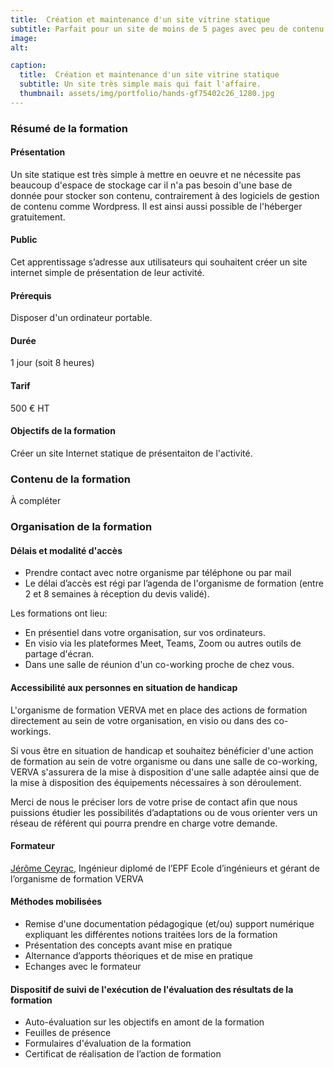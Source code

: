 ```yaml
---
title:  Création et maintenance d'un site vitrine statique
subtitle: Parfait pour un site de moins de 5 pages avec peu de contenu média et juste un formulaire de contact.
image: 
alt: 

caption:
  title:  Création et maintenance d'un site vitrine statique
  subtitle: Un site très simple mais qui fait l'affaire.
  thumbnail: assets/img/portfolio/hands-gf75402c26_1280.jpg
---
```


### Résumé de la formation


#### Présentation

Un site statique est très simple à mettre en oeuvre et ne nécessite pas beaucoup d'espace de stockage car il n'a pas besoin d'une base de donnée pour stocker son contenu, contrairement à des logiciels de gestion de contenu comme Wordpress. Il est ainsi aussi possible de l'héberger gratuitement.

#### Public

Cet apprentissage s’adresse aux utilisateurs qui souhaitent créer un site internet simple de présentation de leur activité. 

#### Prérequis

Disposer d'un ordinateur portable.

#### Durée

1 jour (soit 8 heures)

#### Tarif

500 € HT

#### Objectifs de la formation

Créer un site Internet statique de présentaiton de l'activité.

### Contenu de la formation

À compléter

### Organisation de la formation

#### Délais et modalité d'accès

- Prendre contact avec notre organisme par téléphone ou par mail
- Le délai d’accès est régi par l’agenda de l'organisme de formation (entre 2 et 8 semaines à réception du devis validé).

Les formations ont lieu:

- En présentiel dans votre organisation, sur vos ordinateurs.
- En visio via les plateformes Meet, Teams, Zoom ou autres outils de partage d'écran.
- Dans une salle de réunion d'un co-working proche de chez vous.


#### Accessibilité aux personnes en situation de handicap

L'organisme de formation VERVA met en place des actions de formation directement au sein de votre organisation, en visio ou dans des co-workings.

Si vous être en situation de handicap et souhaitez bénéficier d'une action de formation au sein de votre organisme ou dans une salle de co-working, VERVA s'assurera de la mise à disposition d'une salle adaptée ainsi que de la mise à disposition des équipements nécessaires à son déroulement.

Merci de nous le préciser lors de votre prise de contact afin que nous puissions étudier les possibilités d’adaptations ou de vous orienter vers un réseau de référent qui pourra prendre en charge votre demande.

#### Formateur

[Jérôme Ceyrac](https://jeromeceyrac.com/fr), Ingénieur diplomé de l’EPF Ecole d’ingénieurs et gérant de l’organisme de formation VERVA

#### Méthodes mobilisées

- Remise d'une documentation pédagogique (et/ou) support numérique expliquant les différentes notions traitées lors de la formation
- Présentation des concepts avant mise en pratique
- Alternance d’apports théoriques et de mise en pratique
- Echanges avec le formateur

#### Dispositif de suivi de l'exécution de l'évaluation des résultats de la formation
- Auto-évaluation sur les objectifs en amont de la formation
- Feuilles de présence
- Formulaires d'évaluation de la formation
- Certificat de réalisation de l’action de formation